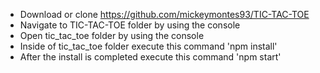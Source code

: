 - Download or clone https://github.com/mickeymontes93/TIC-TAC-TOE
- Navigate to TIC-TAC-TOE folder by using the console
- Open tic_tac_toe folder by using the console
- Inside of tic_tac_toe folder execute this command 'npm install'
- After the install is completed execute this command 'npm start'